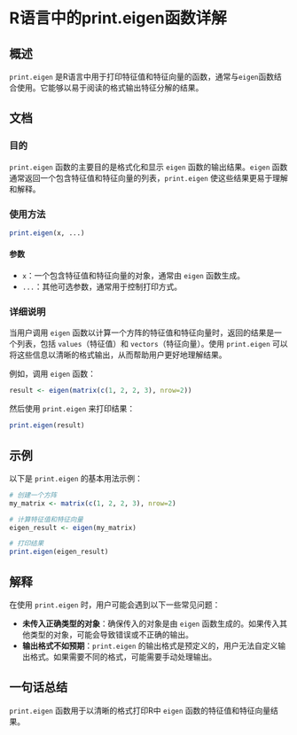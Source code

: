 <!--
Meta Description: # R语言中的print.eigen函数详解 ## 概述 `print.eigen` 是R语言中用于打印特征值和特征向量的函数，通常与`eigen`函数结合使用。它能够以易于阅读的格式输出特征分解的结果。 ## 文档 ### 目的 `print.eigen` 函数的主要目的是格式化和显示 `eige...
Meta Keywords: eigen, print, result, matrix, nrow
-->

# R语言中的print.eigen函数详解

## 概述
`print.eigen` 是R语言中用于打印特征值和特征向量的函数，通常与`eigen`函数结合使用。它能够以易于阅读的格式输出特征分解的结果。

## 文档
### 目的
`print.eigen` 函数的主要目的是格式化和显示 `eigen` 函数的输出结果。`eigen` 函数通常返回一个包含特征值和特征向量的列表，`print.eigen` 使这些结果更易于理解和解释。

### 使用方法
```R
print.eigen(x, ...)
```

#### 参数
- `x`：一个包含特征值和特征向量的对象，通常由 `eigen` 函数生成。
- `...`：其他可选参数，通常用于控制打印方式。

### 详细说明
当用户调用 `eigen` 函数以计算一个方阵的特征值和特征向量时，返回的结果是一个列表，包括 `values`（特征值）和 `vectors`（特征向量）。使用 `print.eigen` 可以将这些信息以清晰的格式输出，从而帮助用户更好地理解结果。

例如，调用 `eigen` 函数：
```R
result <- eigen(matrix(c(1, 2, 2, 3), nrow=2))
```
然后使用 `print.eigen` 来打印结果：
```R
print.eigen(result)
```

## 示例
以下是 `print.eigen` 的基本用法示例：

```R
# 创建一个方阵
my_matrix <- matrix(c(1, 2, 2, 3), nrow=2)

# 计算特征值和特征向量
eigen_result <- eigen(my_matrix)

# 打印结果
print.eigen(eigen_result)
```

## 解释
在使用 `print.eigen` 时，用户可能会遇到以下一些常见问题：
- **未传入正确类型的对象**：确保传入的对象是由 `eigen` 函数生成的。如果传入其他类型的对象，可能会导致错误或不正确的输出。
- **输出格式不如预期**：`print.eigen` 的输出格式是预定义的，用户无法自定义输出格式。如果需要不同的格式，可能需要手动处理输出。

## 一句话总结
`print.eigen` 函数用于以清晰的格式打印R中 `eigen` 函数的特征值和特征向量结果。